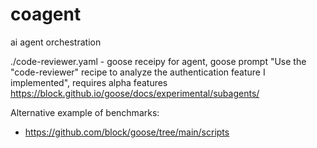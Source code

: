 # coagent
ai agent orchestration

./code-reviewer.yaml - goose receipy for agent, goose prompt "Use the "code-reviewer" recipe to analyze the authentication feature I implemented", requires alpha features https://block.github.io/goose/docs/experimental/subagents/

Alternative example of benchmarks: 

* https://github.com/block/goose/tree/main/scripts